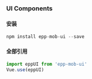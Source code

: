 ### UI Components
#### 安装
``` js
npm install epp-mob-ui --save
```
#### 全部引用
``` js
import eppUI from 'epp-mob-ui'
Vue.use(eppUI)
```
